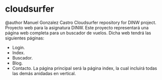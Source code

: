 # cloudsurfer
@author Manuel Gonzalez Castro
Cloudsurfer repository for DINW project.
Proyecto web para la asignatura DINW.
Este proyecto representará una página web completa para un buscador de vuelos. Dicha web tendrá las siguientes páginas:
  - Login.
  - Index.
  - Buscador.
  - Blog.
  - Contacto.
 La página principal será la página index, la cual incluirá todas las demás anidadas en vertical.
